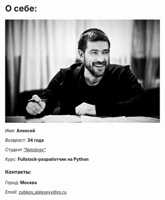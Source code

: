 # О себе: #

![](28.jpg)

_Имя:_ **Алексей**



_Возвраст:_ **34 года**

*Студент ["Netology"](https://netology.ru)*

_Курс:_ **Fullstack-разработчик на Python**

### Контакты: ###

_Город_: **Москва**

*Email:* zubkov_alekseyy@ro.ru